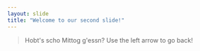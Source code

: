 ```yaml
---
layout: slide
title: "Welcome to our second slide!"
---
```

>Hobt's scho Mittog g'essn?
Use the left arrow to go back!
